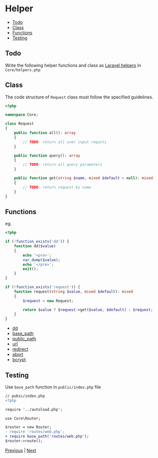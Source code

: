 # Helper <!-- omit from toc -->

- [Todo](#todo)
- [Class](#class)
- [Functions](#functions)
- [Testing](#testing)

## Todo

Write the following helper functions and class as [Laravel helpers](https://laravel.com/docs/10.x/helpers) in `Core/helpers.php`

## Class

The code structure of `Request` class must follow the specified guidelines.

```php
<?php

namespace Core;

class Request
{
    public function all(): array
    {
        // TODO: return all user input requsts
    }

    public function query(): array
    {
        // TODO: return all query parameters
    }

    public function get(string $name, mixed $default = null): mixed
    {
        // TODO: return request by name
    }
}
```

## Functions

eg.

```php
<?php

if (!function_exists('dd')) {
    function dd($value)
    {
        echo '<pre>';
        var_dump($value);
        echo '</pre>';
        exit();
    }
}

if (!function_exists('request')) {
    function request(string $value, mixed $default): mixed
    {
        $request = new Request;

        return $value ? $request->get($value, $default) : $request;
    }
}
```

- [dd]()
- [base_path]()
- [public_path]()
- [url]()
- [redirect]()
- [abort]()
- [bcrypt]()

## Testing

Use `base_path` function in `public/index.php` file

```diff
// pubic/index.php
<?php

require '../autoload.php';

use Core\Router;

$router = new Router;
- require 'routes/web.php';
+ require base_path('routes/web.php');
$router->route();
```

[Previous](./advanced-routing.md) | [Next](./view.md)